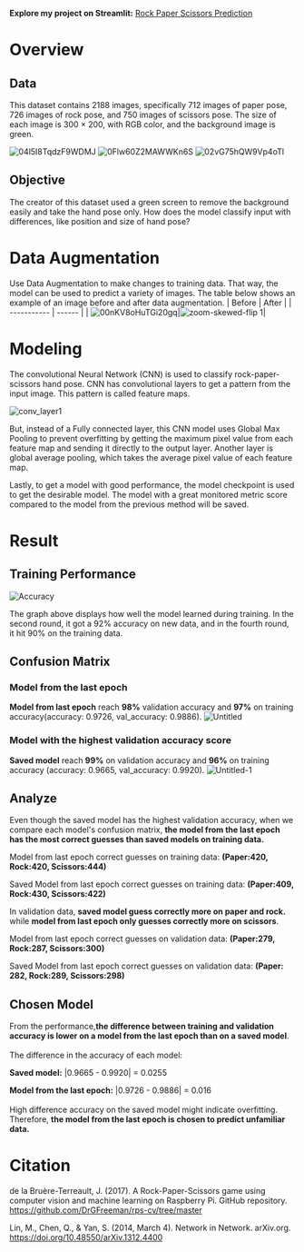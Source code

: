 **Explore my project on Streamlit:** [Rock Paper Scissors Prediction](https://rock-paper-sciapprs-prediction-das.streamlit.app/)
# Overview
## Data
This dataset contains 2188 images, specifically 712 images of paper pose, 726 images of rock pose, and 750 images of scissors pose. The size of each image is 300 × 200, with RGB color, and the background image is green.

![04l5I8TqdzF9WDMJ](https://github.com/imandreans/Rock-Paper-Scissors-Prediction/assets/69078720/ea1b1d8e-af54-4ab7-b52a-b1b3f78f6475)
![0Flw60Z2MAWWKn6S](https://github.com/imandreans/Rock-Paper-Scissors-Prediction/assets/69078720/6da7b213-9255-4be0-af30-0d179ddea096)
![02vG75hQW9Vp4oTl](https://github.com/imandreans/Rock-Paper-Scissors-Prediction/assets/69078720/914edcd8-ea6f-4832-99fc-ee7bee80b929)
## Objective
The creator of this dataset used a green screen to remove the background easily and take the hand pose only. How does the model classify input with differences, like position and size of hand pose?
# Data Augmentation
Use Data Augmentation to make changes to training data. That way, the model can be used to predict a variety of images. The table below shows an example of an image before and after data augmentation.
| Before | After |
| ----------- | ------ |
| ![00nKV8oHuTGi20gq](https://github.com/imandreans/Rock-Paper-Scissors-Prediction/assets/69078720/224b0c39-2182-4ea4-93c1-cc2e3f762632)|![zoom-skewed-flip 1](https://github.com/imandreans/Rock-Paper-Scissors-Prediction/assets/69078720/2be3c28b-d161-4a3b-a370-048ee2a48162)|
# Modeling
The convolutional Neural Network (CNN) is used to classify rock-paper-scissors hand pose. CNN has convolutional layers to get a pattern from the input image. This pattern is called feature maps.

![conv_layer1](https://github.com/imandreans/Rock-Paper-Scissors-Prediction/assets/69078720/f5992d04-e15a-4fc4-bc5d-56e6af15984d)

But, instead of a Fully connected layer, this CNN model uses Global Max Pooling to prevent overfitting by getting the maximum pixel value from each feature map and sending it directly to the output layer. Another layer is global average pooling, which takes the average pixel value of each feature map.

Lastly, to get a model with good performance, the model checkpoint is used to get the desirable model. The model with a great monitored metric score compared to the model from the previous method will be saved.

# Result
## Training Performance
![Accuracy](https://github.com/imandreans/Rock-Paper-Scissors-Prediction/assets/69078720/9ca76cb1-1428-4618-9fb8-ad6b77cf3b4c)

The graph above displays how well the model learned during training. In the second round, it got a 92% accuracy on new data, and in the fourth round, it hit 90% on the training data. 

## Confusion Matrix

### Model from the last epoch

**Model from last epoch** reach **98%** validation accuracy and **97%** on training accuracy(accuracy: 0.9726, val_accuracy: 0.9886).
![Untitled](https://github.com/imandreans/Rock-Paper-Scissors-Prediction/assets/69078720/a282433b-6219-4642-b194-1a6268317eb6)

### Model with the highest validation accuracy score
**Saved model** reach **99%** on validation accuracy and **96%** on training accuracy (accuracy: 0.9665, val_accuracy: 0.9920).
![Untitled-1](https://github.com/imandreans/Rock-Paper-Scissors-Prediction/assets/69078720/b5768079-79d5-4847-88ed-aa1b773e90e6)

## Analyze
Even though the saved model has the highest validation accuracy, when we compare each model's confusion matrix, **the model from the last epoch has the most correct guesses than saved models on training data.**

Model from last epoch correct guesses on training data:
**(Paper:420, Rock:420, Scissors:444)**

Saved Model from last epoch correct guesses on training data:
**(Paper:409, Rock:430, Scissors:422)**

In validation data, **saved model guess correctly more on paper and rock.** while **model from last epoch only guesses correctly more on scissors**.

Model from last epoch correct guesses on validation data:
**(Paper:279, Rock:287, Scissors:300)**

Saved Model from last epoch correct guesses on validation data:
**(Paper: 282, Rock:289, Scissors:298)**

## Chosen Model
From the performance,**the difference between training and validation accuracy is lower on a model from the last epoch than on a saved model**.
<br><br>
The difference in the accuracy of each model:

**Saved model:** |0.9665 - 0.9920| = 0.0255

**Model from the last epoch:** |0.9726 - 0.9886| = 0.016
<br><br>
High difference accuracy on the saved model might indicate overfitting. Therefore, **the model from the last epoch is chosen to predict unfamiliar data.**

# Citation
de la Bruère-Terreault, J. (2017). A Rock-Paper-Scissors game using computer vision and machine learning on Raspberry Pi. GitHub repository. https://github.com/DrGFreeman/rps-cv/tree/master

Lin, M., Chen, Q., & Yan, S. (2014, March 4). Network in Network. arXiv.org. https://doi.org/10.48550/arXiv.1312.4400 
